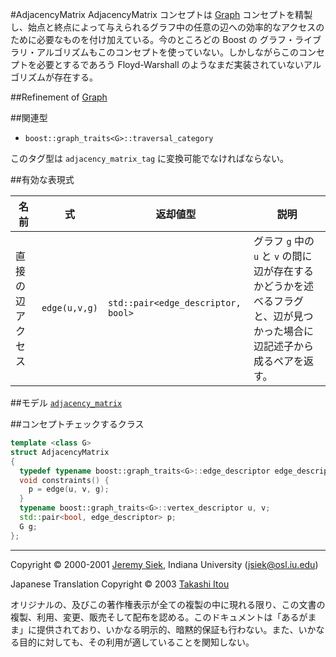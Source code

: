 #AdjacencyMatrix
AdjacencyMatrix コンセプトは [Graph](./Graph.md) コンセプトを精製し、始点と終点によって与えられるグラフ中の任意の辺への効率的なアクセスのために必要なものを付け加えている。今のところどの Boost の グラフ・ライブラリ・アルゴリズムもこのコンセプトを使っていない。しかしながらこのコンセプトを必要とするであろう Floyd-Warshall のようなまだ実装されていないアルゴリズムが存在する。


##Refinement of
[Graph](./Graph)


##関連型
- `boost::graph_traits<G>::traversal_category`

このタグ型は `adjacency_matrix_tag` に変換可能でなければならない。


##有効な表現式

| 名前 | 式 | 返却値型 | 説明 |
|------|----|----------|------|
| 直接の辺アクセス | `edge(u,v,g)` | `std::pair<edge_descriptor, bool>` | グラフ `g` 中の `u` と `v` の間に辺が存在するかどうかを述べるフラグと、辺が見つかった場合に辺記述子から成るペアを返す。 |


##モデル
[`adjacency_matrix`](./adjacency_matrix.md)


##コンセプトチェックするクラス

```cpp
template <class G>
struct AdjacencyMatrix
{
  typedef typename boost::graph_traits<G>::edge_descriptor edge_descriptor;
  void constraints() {
    p = edge(u, v, g);
  }
  typename boost::graph_traits<G>::vertex_descriptor u, v;
  std::pair<bool, edge_descriptor> p;
  G g;
};
```


***
Copyright © 2000-2001 [Jeremy Siek](http://www.boost.org/doc/libs/1_31_0/people/jeremy_siek.htm), Indiana University (<jsiek@osl.iu.edu>)

Japanese Translation Copyright © 2003 [Takashi Itou](takashi-it@po6.nsk.ne.jp)

オリジナルの、及びこの著作権表示が全ての複製の中に現れる限り、この文書の複製、利用、変更、販売そして配布を認める。このドキュメントは「あるがまま」に提供されており、いかなる明示的、暗黙的保証も行わない。また、いかなる目的に対しても、その利用が適していることを関知しない。

